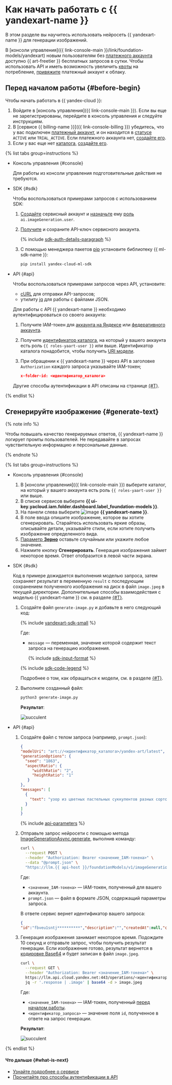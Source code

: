 # Как начать работать с {{ yandexart-name }}

В этом разделе вы научитесь использовать нейросеть {{ yandexart-name }} для генерации изображений.

В [консоли управления]({{ link-console-main }}/link/foundation-models/yandexart) новым пользователям без [платежного аккаунта](../../billing/concepts/billing-account.md) доступно {{ art-freetier }} бесплатных запросов в сутки. Чтобы использовать API и иметь возможность увеличить [квоты](../concepts/limits.md) на потребление, [привяжите](../../billing/operations/pin-cloud.md) платежный аккаунт к облаку.

## Перед началом работы {#before-begin}

Чтобы начать работать в {{ yandex-cloud }}:

1. Войдите в [консоль управления]({{ link-console-main }}). Если вы еще не зарегистрированы, перейдите в консоль управления и следуйте инструкциям.
1. В [сервисе {{ billing-name }}]({{ link-console-billing }}) убедитесь, что у вас подключен [платежный аккаунт](../../billing/concepts/billing-account.md), и он находится в [статусе](../../billing/concepts/billing-account-statuses.md) `ACTIVE` или `TRIAL_ACTIVE`. Если платежного аккаунта нет, [создайте его](../../billing/quickstart/index.md#create_billing_account).
1. Если у вас еще нет [каталога](../../resource-manager/concepts/resources-hierarchy.md#folder), [создайте его](../../resource-manager/operations/folder/create.md).

{% list tabs group=instructions %}

- Консоль управления {#console}

  Для работы из консоли управления подготовительные действия не требуются.

- SDK {#sdk}

  Чтобы воспользоваться примерами запросов с использованием SDK:

  1. [Создайте](../../iam/operations/sa/create.md) сервисный аккаунт и [назначьте](../../iam/operations/sa/assign-role-for-sa.md) ему [роль](../security/index.md#imageGeneration-user) `ai.imageGeneration.user`.

  1. [Получите](../../iam/operations/authentication/manage-api-keys.md#create-api-key) и сохраните API-ключ сервисного аккаунта.

      {% include [sdk-auth-details-paragraph](../../_includes/foundation-models/sdk-auth-details-paragraph.md) %}
  1. С помощью менеджера пакетов [pip](https://pip.pypa.io/en/stable/) установите библиотеку {{ ml-sdk-name }}:

      ```bash
      pip install yandex-cloud-ml-sdk
      ```

- API {#api}

  Чтобы воспользоваться примерами запросов через API, установите:
  
  * [cURL](https://curl.haxx.se) для отправки API-запросов;
  * утилиту [jq](https://github.com/jqlang/jq) для работы с файлами JSON.

  Для работы с API {{ yandexart-name }} необходимо аутентифицироваться со своего аккаунта:

  1. Получите IAM-токен для [аккаунта на Яндексе](../../iam/operations/iam-token/create.md) или [федеративного аккаунта](../../iam/operations/iam-token/create-for-federation.md).
  1. Получите [идентификатор каталога](../../resource-manager/operations/folder/get-id.md), на который у вашего аккаунта есть роль `{{ roles-yaart-user }}` или выше. Идентификатор каталога понадобится, чтобы получить [URI модели](../concepts/generation/models.md).
  1. При обращении к {{ yandexart-name }} через API в заголовке `Authorization` каждого запроса указывайте IAM-токен;

     ```json
     x-folder-id: <идентификатор_каталога>
     ```

  Другие способы аутентификации в API описаны на странице [{#T}](../api-ref/authentication.md).

{% endlist %}

## Сгенерируйте изображение {#generate-text}

{% note info %}

Чтобы повышать качество генерируемых ответов, {{ yandexart-name }} логирует промты пользователей. Не передавайте в запросах чувствительную информацию и персональные данные.

{% endnote %}

{% list tabs group=instructions %}

- Консоль управления {#console}

  1. В [консоли управления]({{ link-console-main }}) выберите каталог, на который у вашего аккаунта есть роль `{{ roles-yaart-user }}` или выше.
  1. В списке сервисов выберите **{{ ui-key.yacloud.iam.folder.dashboard.label_foundation-models }}**.
  1. На панели слева выберите ![image](../../_assets/console-icons/palette.svg) **{{ yandexart-name }}**.
  1. В поле ввода опишите изображение, которое вы хотите сгенерировать. Старайтесь использовать яркие образы, описывайте детали, указывайте стили, если хотите получить изображение определенного вида.
  1. [Параметр **Зерно**](../concepts/generation/index.md) оставьте случайным или укажите любое значение.
  1. Нажмите кнопку **Сгенерировать**. Генерация изображения займет некоторое время. Ответ отобразится в левой части экрана.

- SDK {#sdk}

  Код в примере дожидается выполнения моделью запроса, затем сохраняет результат в переменную `result` с последующим сохранением полученного изображения на диск в файл `image.jpeg` в текущей директории. Дополнительные способы взаимодействия с моделью {{ yandexart-name }} см. в разделе [{#T}](../operations/generation/yandexart-request.md).

  1. Создайте файл `generate-image.py` и добавьте в него следующий код:

      {% include [yandexart-sdk-small](../../_includes/foundation-models/examples/yandexart-sdk-small.md) %}

      Где:
      * `message` — переменная, значение которой содержит текст запроса на генерацию изображения.

          {% include [sdk-input-format](../../_includes/foundation-models/sdk-input-format.md) %}

      {% include [sdk-code-legend](../../_includes/foundation-models/examples/sdk-code-legend.md) %}

      Подробнее о том, как обращаться к модели, см. в разделе [{#T}](../concepts/generation/models.md#addressing-models).
      
  1. Выполните созданный файл:

      ```bash
      python3 generate-image.py
      ```

     **Результат**: 

     ![succulent](../../_assets/yandexgpt/succulent.jpeg)

- API {#api}

  1. Создайте файл с телом запроса (например, `prompt.json`):

     ```json
     {
     "modelUri": "art://<идентификатор_каталога>/yandex-art/latest",
     "generationOptions": {
       "seed": "1863",
       "aspectRatio": {
          "widthRatio": "2",
          "heightRatio": "1"
        }
     },
     "messages": [
       {
         "text": "узор из цветных пастельных суккулентов разных сортов, hd full wallpaper, четкий фокус, множество сложных деталей, глубина кадра, вид сверху"
       }
     ]
     }
     ```

     {% include [api-parameters](../../_includes/foundation-models/yandexart/api-parameters.md) %}

  1. Отправьте запрос нейросети с помощью метода [ImageGenerationAsync.generate](../image-generation/api-ref/ImageGenerationAsync/generate.md), выполнив команду:

     ```bash
     curl \
       --request POST \
       --header "Authorization: Bearer <значение_IAM-токена>" \
       --data "@prompt.json" \
       "https://llm.{{ api-host }}/foundationModels/v1/imageGenerationAsync"
     ```

     Где:
 
     * `<значение_IAM-токена>` — IAM-токен, полученный для вашего аккаунта.
     * `prompt.json` — файл в формате JSON, содержащий параметры запроса.
     
     В ответе сервис вернет идентификатор вашего запроса:

     ```json
     {
     "id":"fbveu1sntj**********","description":"","createdAt":null,"createdBy":"","modifiedAt":null,"done":false,"metadata":null}
     ```

  1. Генерация изображения занимает некоторое время. Подождите 10 секунд и отправьте запрос, чтобы получить результат генерации. Если изображение готово, результат вернется в [кодировке Base64](https://en.wikipedia.org/wiki/Base64) и будет записан в файл `image.jpeg`.
  
     ```bash
     curl \
       --request GET \
       --header "Authorization: Bearer <значение_IAM-токена>" \
       https://llm.api.cloud.yandex.net:443/operations/<идентификатор_запроса> | \
       jq -r '.response | .image' | base64 -d > image.jpeg
     ```

     Где:

     * `<значение_IAM-токена>` — IAM-токен, полученный [перед началом работы](#before-begin).
     * `<идентификатор_запроса>` — значение поля `id`, полученное в ответе на запрос генерации.
     

     **Результат**: 

     ![succulent](../../_assets/yandexgpt/succulent.jpeg)

{% endlist %}

#### Что дальше {#what-is-next}

* [Узнайте подробнее о сервисе](../concepts/index.md)
* [Прочитайте про способы аутентификации в API](../api-ref/authentication.md)
